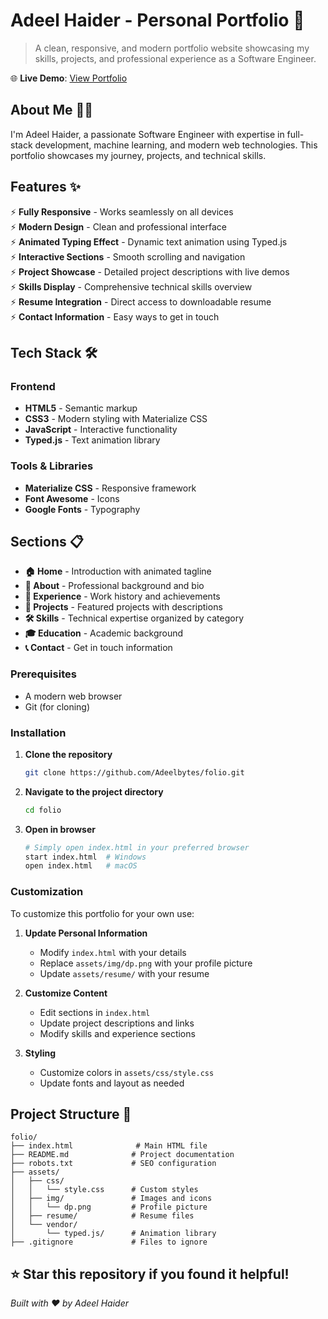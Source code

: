 # Adeel Haider - Personal Portfolio 💼

> A clean, responsive, and modern portfolio website showcasing my skills, projects, and professional experience as a Software Engineer.

🌐 **Live Demo**: [View Portfolio](https://adeelbytes.vercel.app)

## About Me 👨‍💻

I'm Adeel Haider, a passionate Software Engineer with expertise in full-stack development, machine learning, and modern web technologies. This portfolio showcases my journey, projects, and technical skills.

## Features ✨

⚡️ **Fully Responsive** - Works seamlessly on all devices  
⚡️ **Modern Design** - Clean and professional interface  
⚡️ **Animated Typing Effect** - Dynamic text animation using Typed.js  
⚡️ **Interactive Sections** - Smooth scrolling and navigation  
⚡️ **Project Showcase** - Detailed project descriptions with live demos  
⚡️ **Skills Display** - Comprehensive technical skills overview  
⚡️ **Resume Integration** - Direct access to downloadable resume  
⚡️ **Contact Information** - Easy ways to get in touch  

## Tech Stack 🛠️

### Frontend
- **HTML5** - Semantic markup
- **CSS3** - Modern styling with Materialize CSS
- **JavaScript** - Interactive functionality
- **Typed.js** - Text animation library

### Tools & Libraries
- **Materialize CSS** - Responsive framework
- **Font Awesome** - Icons
- **Google Fonts** - Typography

## Sections 📋

- **🏠 Home** - Introduction with animated tagline
- **👤 About** - Professional background and bio
- **💼 Experience** - Work history and achievements
- **🚀 Projects** - Featured projects with descriptions
- **🛠️ Skills** - Technical expertise organized by category
- **🎓 Education** - Academic background
- **📞 Contact** - Get in touch information


### Prerequisites
- A modern web browser
- Git (for cloning)

### Installation

1. **Clone the repository**
   ```bash
   git clone https://github.com/Adeelbytes/folio.git
   ```

2. **Navigate to the project directory**
   ```bash
   cd folio
   ```

3. **Open in browser**
   ```bash
   # Simply open index.html in your preferred browser
   start index.html  # Windows
   open index.html   # macOS
   ```

### Customization

To customize this portfolio for your own use:

1. **Update Personal Information**
   - Modify `index.html` with your details
   - Replace `assets/img/dp.png` with your profile picture
   - Update `assets/resume/` with your resume

2. **Customize Content**
   - Edit sections in `index.html`
   - Update project descriptions and links
   - Modify skills and experience sections

3. **Styling**
   - Customize colors in `assets/css/style.css`
   - Update fonts and layout as needed

## Project Structure 📁

```
folio/
├── index.html              # Main HTML file
├── README.md              # Project documentation
├── robots.txt             # SEO configuration
├── assets/
│   ├── css/
│   │   └── style.css      # Custom styles
│   ├── img/               # Images and icons
│   │   └── dp.png         # Profile picture
│   ├── resume/            # Resume files
│   └── vendor/
│       └── typed.js/      # Animation library
├── .gitignore             # Files to ignore
```

⭐ **Star this repository if you found it helpful!**
---

*Built with ❤️ by Adeel Haider*

